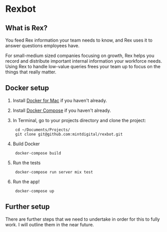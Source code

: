 Rexbot
============

What is Rex?
------------

You feed Rex information your team needs to know, and Rex uses it to answer questions employees have.

For small-medium sized companies focusing on growth, Rex helps you record and distribute important internal information your workforce needs. Using Rex to handle low-value queries frees your team up to focus on the things that really matter.

Docker setup
-------------

1. Install [Docker for Mac](https://docs.docker.com/engine/installation/mac/) if you haven't already.

2. Install [Docker Compose](https://docs.docker.com/compose/install/) if you haven't already.

3. In Terminal, go to your projects directory and clone the project:

        cd ~/Documents/Projects/
        git clone git@github.com:mintdigital/rexbot.git


4. Build Docker

        docker-compose build

6. Run the tests

        docker-compose run server mix test

8. Run the app!

        docker-compose up

Further setup
-------------

There are further steps that we need to undertake in order for this to fully work.
I will outline them in the near future.
